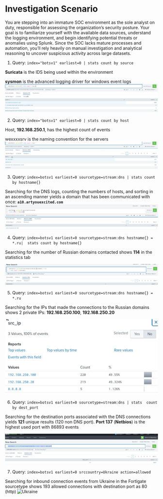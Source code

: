 # Investigation Scenario
You are stepping into an immature SOC environment as the sole analyst on duty, responsible for assessing the organization’s security posture. Your goal is to familiarize yourself with the available data sources, understand the logging environment, and begin identifying potential threats or anomalies using Splunk. Since the SOC lacks mature processes and automation, you’ll rely heavily on manual investigation and analytical reasoning to uncover suspicious activity across large datasets.

1) Query: `index="botsv1" earliest=0 | stats count by source`

**Suricata** is the IDS being used within the environment

**sysmon** is the advanced logging driver for windows event logs
![source](source.png) 

2) Query: `index="botsv1" earliest=0 | stats count by host`

Host, **192.168.250.1**, has the highest count of events

wexxxxsrv is the naming convention for the servers
![host](host.png) 

3) Query: `index=botsv1 earliest=0 sourcetype=stream:dns | stats count by hostname{}` 

Searching for the DNS logs, counting the numbers of hosts, and sorting in an ascending manner yields a domain that has been communicated with once: **`a10.artyouexcited.com`**
![Questionable Domain](Questionable_Domain.png)  


4) Query: `index=botsv1 earliest=0 sourcetype=stream:dns hostname{} = *.ru|  stats count by hostname{}`

Searching for the number of Russian domains contacted shows **114** in the statistics tab

![Russian Domains](Russian_Domains.png)  


5) Query: `index=botsv1 earliest=0 sourcetype=stream:dns hostname{} = *.ru`


Searching for the IPs that made the connections to the Russian domains shows 2 private IPs: **192.168.250.100**, **192.168.250.20**

![private IPs](Private_IPs.png) 

6) Query: `index=botsv1 earliest=0 sourcetype=stream:dns | stats  count by dest_port`

Searching for the destination ports associated with the DNS connections yields **121** unique results (120 non DNS port). **Port 137** (**Netbios**) is the highest used port with 86893 events

![Destination_Ports](Destination_Ports.png)

7) Query: `index=botsv1 earliest=0 srccountry=Ukraine action=allowed`

Searching for inbound connection events from Ukraine in the Fortigate sourcetype shows 193 allowed connections with destination port as 80 (http)
![Ukraine](image-1.png)